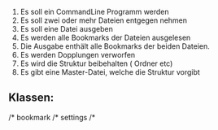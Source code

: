 1. Es soll ein CommandLine Programm werden
1. Es soll zwei oder mehr Dateien entgegen nehmen
1. Es soll eine Datei ausgeben
1. Es werden alle Bookmarks der Dateien ausgelesen
1. Die Ausgabe enthält alle Bookmarks der beiden Dateien.
1. Es werden Dopplungen verworfen
1. Es wird die Struktur beibehalten ( Ordner etc)
1. Es gibt eine Master-Datei, welche die Struktur vorgibt


## Klassen:
/* bookmark
/* settings
/* 
